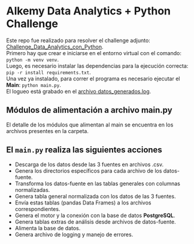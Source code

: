 # Alkemy Data Analytics + Python Challenge

Este repo fue realizado para resolver el challenge adjunto: [Challenge_Data_Analytics_con_Python](https://github.com/manoloacademia/alkemy_data_challenge/blob/main/Challenge_Data_Analytics_con_Python.pdf).<br>
Primero hay que crear e iniciarse en el entorno virtual con el comando: `python -m venv venv`.<br>
Luego, es necesario instalar las dependencias para la ejecución correcta: `pip -r install requirements.txt`.<br>
Una vez ya instalado, para correr el programa es necesario ejecutar el **Main**: `python main.py`.<br>
El logueo está grabado en el [archivo datos_generados.log](https://github.com/manoloacademia/alkemy_data_challenge/blob/main/datos_generados.log).

## Módulos de alimentación a archivo main.py
El detalle de los módulos que alimentan al main se encuentra en los archivos presentes en la carpeta.

## El `main.py` realiza las siguientes acciones
- Descarga de los datos desde las 3 fuentes en archivos .csv.
- Genera los directorios específicos para cada archivo de los datos-fuente.
- Transforma los datos-fuente en las tablas generales con columnas normalizadas.
- Genera tabla general normalizada con los datos de las 3 fuentes.
- Envía estas tablas (pandas Data Frames) a los archivos correspondientes.
- Genera el motor y la conexión con la base de datos **PostgreSQL**.
- Genera tablas extras de análisis desde archivos de datos-fuente.
- Alimenta la base de datos.
- Genera archivo de logging y manejo de errores.
